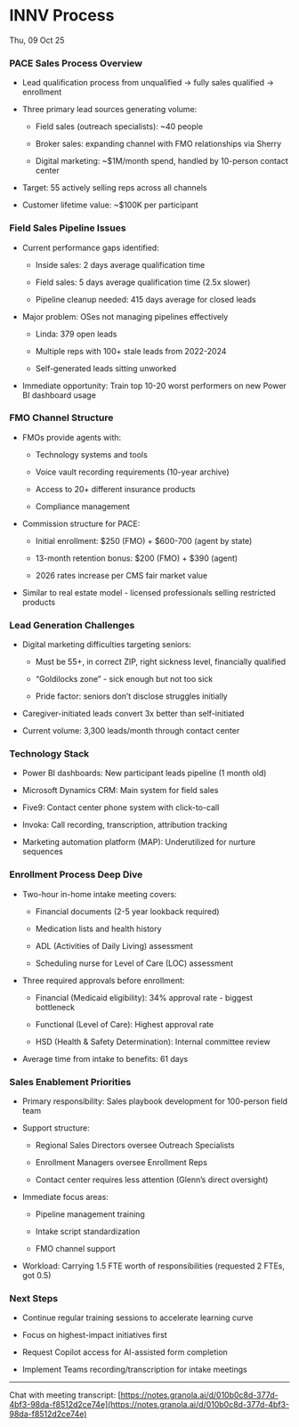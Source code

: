 # INNV Process

Thu, 09 Oct 25

### PACE Sales Process Overview

- Lead qualification process from unqualified → fully sales qualified → enrollment
    
- Three primary lead sources generating volume:
    
    - Field sales (outreach specialists): ~40 people
        
    - Broker sales: expanding channel with FMO relationships via Sherry
        
    - Digital marketing: ~$1M/month spend, handled by 10-person contact center
        
- Target: 55 actively selling reps across all channels
    
- Customer lifetime value: ~$100K per participant
    

### Field Sales Pipeline Issues

- Current performance gaps identified:
    
    - Inside sales: 2 days average qualification time
        
    - Field sales: 5 days average qualification time (2.5x slower)
        
    - Pipeline cleanup needed: 415 days average for closed leads
        
- Major problem: OSes not managing pipelines effectively
    
    - Linda: 379 open leads
        
    - Multiple reps with 100+ stale leads from 2022-2024
        
    - Self-generated leads sitting unworked
        
- Immediate opportunity: Train top 10-20 worst performers on new Power BI dashboard usage
    

### FMO Channel Structure

- FMOs provide agents with:
    
    - Technology systems and tools
        
    - Voice vault recording requirements (10-year archive)
        
    - Access to 20+ different insurance products
        
    - Compliance management
        
- Commission structure for PACE:
    
    - Initial enrollment: $250 (FMO) + $600-700 (agent by state)
        
    - 13-month retention bonus: $200 (FMO) + $390 (agent)
        
    - 2026 rates increase per CMS fair market value
        
- Similar to real estate model - licensed professionals selling restricted products
    

### Lead Generation Challenges

- Digital marketing difficulties targeting seniors:
    
    - Must be 55+, in correct ZIP, right sickness level, financially qualified
        
    - “Goldilocks zone” - sick enough but not too sick
        
    - Pride factor: seniors don’t disclose struggles initially
        
- Caregiver-initiated leads convert 3x better than self-initiated
    
- Current volume: 3,300 leads/month through contact center
    

### Technology Stack

- Power BI dashboards: New participant leads pipeline (1 month old)
    
- Microsoft Dynamics CRM: Main system for field sales
    
- Five9: Contact center phone system with click-to-call
    
- Invoka: Call recording, transcription, attribution tracking
    
- Marketing automation platform (MAP): Underutilized for nurture sequences
    

### Enrollment Process Deep Dive

- Two-hour in-home intake meeting covers:
    
    - Financial documents (2-5 year lookback required)
        
    - Medication lists and health history
        
    - ADL (Activities of Daily Living) assessment
        
    - Scheduling nurse for Level of Care (LOC) assessment
        
- Three required approvals before enrollment:
    
    - Financial (Medicaid eligibility): 34% approval rate - biggest bottleneck
        
    - Functional (Level of Care): Highest approval rate
        
    - HSD (Health & Safety Determination): Internal committee review
        
- Average time from intake to benefits: 61 days
    

### Sales Enablement Priorities

- Primary responsibility: Sales playbook development for 100-person field team
    
- Support structure:
    
    - Regional Sales Directors oversee Outreach Specialists
        
    - Enrollment Managers oversee Enrollment Reps
        
    - Contact center requires less attention (Glenn’s direct oversight)
        
- Immediate focus areas:
    
    - Pipeline management training
        
    - Intake script standardization
        
    - FMO channel support
        
- Workload: Carrying 1.5 FTE worth of responsibilities (requested 2 FTEs, got 0.5)
    

### Next Steps

- Continue regular training sessions to accelerate learning curve
    
- Focus on highest-impact initiatives first
    
- Request Copilot access for AI-assisted form completion
    
- Implement Teams recording/transcription for intake meetings
    

---

Chat with meeting transcript: [https://notes.granola.ai/d/010b0c8d-377d-4bf3-98da-f8512d2ce74e](https://notes.granola.ai/d/010b0c8d-377d-4bf3-98da-f8512d2ce74e)
